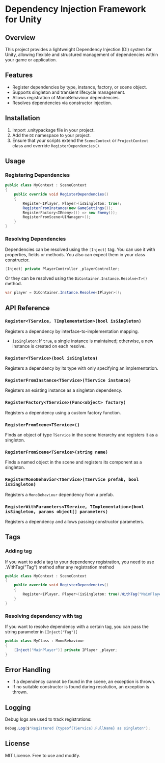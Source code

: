 # Dependency Injection Framework for Unity

## Overview
This project provides a lightweight Dependency Injection (DI) system for Unity, allowing flexible and structured management of dependencies within your game or application.

## Features
- Register dependencies by type, instance, factory, or scene object.
- Supports singleton and transient lifecycle management.
- Allows registration of MonoBehaviour dependencies.
- Resolves dependencies via constructor injection.

## Installation
1. Import .unitypackage file in your project.
2. Add the `DI` namespace to your project.
3. Ensure that your scripts extend the `SceneContext` or `ProjectContext` class and override `RegisterDependencies()`.

## Usage

### Registering Dependencies
```csharp
public class MyContext : SceneContext
{
    public override void RegisterDependencies()
    {
        Register<IPlayer, Player>(isSingleton: true);
        RegisterFromInstance(new GameSettings());
        RegisterFactory<IEnemy>(() => new Enemy());
        RegisterFromScene<UIManager>();
    }
}
```

### Resolving Dependencies
Dependencies can be resolved using the `[Inject]` tag. You can use it with properties, fields or methods. You also can expect them in your class constructor.
```csharp
[Inject] private PlayerController _playerController;
```

Or they can be resolved using the `DiContainer.Instance.Resolve<T>()` method.
```csharp
var player = DiContainer.Instance.Resolve<IPlayer>();
```

## API Reference

### `Register<TService, TImplementation>(bool isSingleton)`
Registers a dependency by interface-to-implementation mapping.
- `isSingleton`: If `true`, a single instance is maintained; otherwise, a new instance is created on each resolve.

### `Register<TService>(bool isSingleton)`
Registers a dependency by its type with only specifying an implementation.

### `RegisterFromInstance<TService>(TService instance)`
Registers an existing instance as a singleton dependency.

### `RegisterFactory<TService>(Func<object> factory)`
Registers a dependency using a custom factory function.

### `RegisterFromScene<TService>()`
Finds an object of type `TService` in the scene hierarchy and registers it as a singleton.

### `RegisterFromScene<TService>(string name)`
Finds a named object in the scene and registers its component as a singleton.

### `RegisterMonoBehavior<TService>(TService prefab, bool isSingleton)`
Registers a `MonoBehaviour` dependency from a prefab.

### `RegisterWithParameters<TService, TImplementation>(bool isSingleton, params object[] parameters)`
Registers a dependency and allows passing constructor parameters.

## Tags

### Adding tag

If you want to add a tag to your dependency registration, you need to use .WithTag("Tag") method after any registration method
```csharp
public class MyContext : SceneContext
{
    public override void RegisterDependencies()
    {
        Register<IPlayer, Player>(isSingleton: true).WithTag("MainPlayer");
    }
}
```

### Resolving dependency with tag

If you want to resolve dependency with a certain tag, you can pass the string parameter in `[Inject("Tag")]` 
```csharp
public class MyClass : MonoBehaviour
{
    [Inject("MainPlayer")] private IPlayer _player;
}
```

## Error Handling
- If a dependency cannot be found in the scene, an exception is thrown.
- If no suitable constructor is found during resolution, an exception is thrown.

## Logging
Debug logs are used to track registrations:
```csharp
Debug.Log($"Registered {typeof(TService).FullName} as singleton");
```

## License
MIT License. Free to use and modify.

